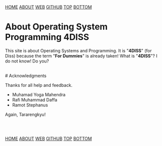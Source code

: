 ---
---
[HOME](index.md)
[ABOUT](README.md)
[WEB](https://osp4diss.vlsm.org/)
[GITHUB](https://github.com/UI-FASILKOM-OS/osp4diss/)
[TOP](#)
[BOTTOM](#endofpage)

# About Operating System Programming 4DISS

This site is about Operating Systems and Programming.
It is "**4DISS**" (for Diss) because the term "**For Dummies**" is already taken!
What is "**4DISS**"?  I do not know!  Do you?

<br>
# Acknowledgments

Thanks for all help and feedback.
* Muhamad Yoga Mahendra
* Rafi Muhammad Daffa
* Ramot Stephanus

Again, Tararengkyu!


<br id="endofpage"><br>

[HOME](index.md)
[ABOUT](README.md)
[WEB](https://osp4diss.vlsm.org/)
[GITHUB](https://github.com/UI-FASILKOM-OS/osp4diss/)
[TOP](#)
[BOTTOM](#endofpage)
<br>

